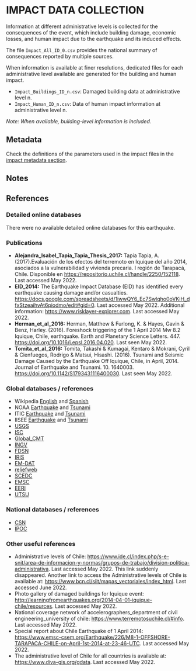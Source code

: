 # IMPACT DATA COLLECTION


Information at different administrative levels is collected for the consequences of the event, 
which include building damage, economic losses, and human impact due to the earthquake and its induced effects.

The file `Impact_All_ID_0.csv` provides the national summary of consequences reported by multiple sources.

When information is available at finer resolutions, dedicated files for each administrative level
available are generated for the building and human impact.

- `Impact_Buildings_ID_n.csv`: Damaged building data at administrative level n.
- `Impact_Human_ID_n.csv`: Data of human impact information at administrative level n.

_Note: When available, building-level information is included._


## Metadata

Check the definitions of the parameters used in the impact files in the [impact metadata section](https://gitlab.openquake.org/risk/ecd/-/blob/main/metadata.md#impact-data).


## Notes


## References

### Detailed online databases
There were no available detailed online databases for this earthquake.


### Publications
- **Alejandra_Isabel_Tapia_Tapia_Thesis_2017:** Tapia Tapia, A. (2017).Evaluación de los efectos del terremoto en Iquique del año 2014, asociados a la vulnerabilidad y vivienda precaria. I región de Tarapacá, Chile. Disponible en https://repositorio.uchile.cl/handle/2250/152118. Last accessed May 2022.
- **EID_2014:** The Earthquake Impact Database (EID) has identified every earthquake causing damage and/or casualties. https://docs.google.com/spreadsheets/d/1iwwQY6_Ec7Swlqho0oVKiH_dfxStzeaihvAt6piodmo/edit#gid=0. Last accessed May 2022. Additional information:  https://www.risklayer-explorer.com. Last accessed May 2022.
- **Herman_et_al_2016:** Herman, Matthew & Furlong, K. & Hayes, Gavin & Benz, Harley. (2016). Foreshock triggering of the 1 April 2014 Mw 8.2 Iquique, Chile, earthquake. Earth and Planetary Science Letters. 447. https://doi.org/10.1016/j.epsl.2016.04.020. Last seen May 2022.
- **Tomita_et_al_2016:** Tomita, Takashi & Kumagai, Kentaro & Mokrani, Cyril & Cienfuegos, Rodrigo & Matsui, Hisashi. (2016). Tsunami and Seismic Damage Caused by the Earthquake Off Iquique, Chile, in April, 2014. Journal of Earthquake and Tsunami. 10. 1640003. https://doi.org/10.1142/S1793431116400030. Last seen May 2022.



### Global databases / references
- Wikipedia [English](https://en.wikipedia.org/wiki/2014_Iquique_earthquake) and [Spanish](https://es.wikipedia.org/wiki/Terremoto_de_Iquique_de_2014)
- NOAA [Earthquake](https://www.ngdc.noaa.gov/hazel/view/hazards/earthquake/event-more-info/10079) and [Tsunami](https://www.ngdc.noaa.gov/hazel/view/hazards/tsunami/event-more-info/5557)
- ITIC [Earthquake](http://itic.ioc-unesco.org/index.php?option=com_content&view=article&id=1879&Itemid=2952) and [Tsunami](http://itic.ioc-unesco.org/index.php?option=com_content&view=article&id=1880&Itemid=2953)
- IISEE [Earthquake](https://iisee.kenken.go.jp/eqcat/eqcatevent/201404012346.html) and [Tsunami](https://iisee.kenken.go.jp/staff/fujii/Chile2014/tsunami.html)
- [USGS](https://earthquake.usgs.gov/earthquakes/eventpage/usc000nzvd/executive) 
- [ISC](http://isc-mirror.iris.washington.edu/cgi-bin/FormatBibprint.pl?evid=610102185)
- [Global_CMT](https://www.globalcmt.org/cgi-bin/globalcmt-cgi-bin/CMT5/form?itype=ymd&yr=2014&mo=4&day=1&oyr=2014&omo=4&oday=1&jyr=1976&jday=1&ojyr=1976&ojday=1&otype=nd&nday=1&lmw=8&umw=10&lms=0&ums=10&lmb=0&umb=10&llat=-90&ulat=90&llon=-180&ulon=180&lhd=0&uhd=1000&lts=-9999&uts=9999&lpe1=0&upe1=90&lpe2=0&upe2=90&list=0)
- [INGV](http://terremoti.ingv.it/event/3333701)
- [FDSN](https://www.fdsn.org/networks/detail/MX/)
- [IRIS](http://ds.iris.edu/spud/momenttensor/9647147)
- [EM-DAT](https://public.emdat.be/data)
- [reliefweb](https://reliefweb.int/map/chile/m82-offshore-northern-chile-earthquake-1-april-2014)
- [SCEDC](https://service.scedc.caltech.edu/eq-catalogs/date_mag_loc.php)
- [EMSC](https://www.emsc-csem.org/Earthquake/earthquake.php?id=368890#scientific)
- [EERI](https://www.eeri.org/pulse?cat=1096)
- [UTSU](https://iisee.kenken.go.jp/cgi-bin/utsu/result_eng.cgi)


### National databases / references
- [CSN](http://www.sismologia.cl/)
- [IPOC](http://www.ipoc-network.org/observatory/ipoc-overview-map/)



### Other useful references
- Administrative levels of Chile: https://www.ide.cl/index.php/s-e-snit/area-de-informacion-y-normas/grupos-de-trabajo/division-politica-administrativa. Last accessed May 2022. This link suddenly disappeared. Another link to access the Administrative levels of Chile is available at: https://www.bcn.cl/siit/mapas_vectoriales/index_html. Last accessed June 2022.
- Photo gallery of damaged buildings for Iquique event: http://learningfromearthquakes.org/2014-04-01-iquique-chile/resources. Last accessed May 2022.
- National coverage network of accelerographers_department of civil engineering_university of chile: https://www.terremotosuchile.cl/#info. Last accessed May 2022.
- Special report about Chile Earthquake of 1 April 2014: https://www.emsc-csem.org/Earthquake/226/M8-1-OFFSHORE-TARAPACA-CHILE-on-April-1st-2014-at-23-46-UTC. Last accessed May 2022.
- The administrative level of Chile for all countries is available at: https://www.diva-gis.org/gdata. Last accessed May 2022.